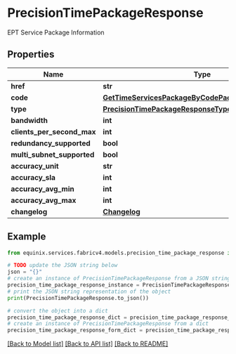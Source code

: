 # PrecisionTimePackageResponse

EPT Service Package Information

## Properties

Name | Type | Description | Notes
------------ | ------------- | ------------- | -------------
**href** | **str** |  | [optional] 
**code** | [**GetTimeServicesPackageByCodePackageCodeParameter**](GetTimeServicesPackageByCodePackageCodeParameter.md) |  | 
**type** | [**PrecisionTimePackageResponseType**](PrecisionTimePackageResponseType.md) |  | [optional] 
**bandwidth** | **int** |  | [optional] 
**clients_per_second_max** | **int** |  | [optional] 
**redundancy_supported** | **bool** |  | [optional] 
**multi_subnet_supported** | **bool** |  | [optional] 
**accuracy_unit** | **str** |  | [optional] 
**accuracy_sla** | **int** |  | [optional] 
**accuracy_avg_min** | **int** |  | [optional] 
**accuracy_avg_max** | **int** |  | [optional] 
**changelog** | [**Changelog**](Changelog.md) |  | [optional] 

## Example

```python
from equinix.services.fabricv4.models.precision_time_package_response import PrecisionTimePackageResponse

# TODO update the JSON string below
json = "{}"
# create an instance of PrecisionTimePackageResponse from a JSON string
precision_time_package_response_instance = PrecisionTimePackageResponse.from_json(json)
# print the JSON string representation of the object
print(PrecisionTimePackageResponse.to_json())

# convert the object into a dict
precision_time_package_response_dict = precision_time_package_response_instance.to_dict()
# create an instance of PrecisionTimePackageResponse from a dict
precision_time_package_response_form_dict = precision_time_package_response.from_dict(precision_time_package_response_dict)
```
[[Back to Model list]](../README.md#documentation-for-models) [[Back to API list]](../README.md#documentation-for-api-endpoints) [[Back to README]](../README.md)



